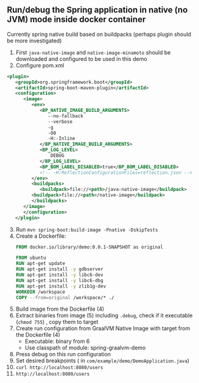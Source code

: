 <h2>Run/debug the Spring application in native (no JVM) mode inside docker container</h2>
Currently spring native build based on buildpacks (perhaps plugin should be more investigated)

1. First `java-native-image` and `native-image-minamoto` should be downloaded and configured to be used in this demo 
2. Configure pom.xml
```pom.xml
<plugin>
   <groupId>org.springframework.boot</groupId>
   <artifactId>spring-boot-maven-plugin</artifactId>
   <configuration>
      <image>
         <env>
            <BP_NATIVE_IMAGE_BUILD_ARGUMENTS>
               --no-fallback
               --verbose
               -g
               -O0
               -H:-Inline
            </BP_NATIVE_IMAGE_BUILD_ARGUMENTS>
            <BP_LOG_LEVEL>
                DEBUG
            </BP_LOG_LEVEL>
            <BP_BOM_LABEL_DISABLED>true</BP_BOM_LABEL_DISABLED>
            <!-- -H:ReflectionConfigurationFiles=reflection.json -->
         </env>
         <buildpacks>
            <buildpack>file://<path>/java-native-image</buildpack>
         <buildpack>file://<path>/native-image</buildpack>
         </buildpacks>
      </image>
      </configuration>
   </plugin>
 ```
   
3. Run `mvn spring-boot:build-image -Pnative -DskipTests` 
4. Create a Dockerfile:
   ```Dockerfile
   FROM docker.io/library/demo:0.0.1-SNAPSHOT as original
   
   FROM ubuntu
   RUN apt-get update
   RUN apt-get install -y gdbserver
   RUN apt-get install -y libc6-dev
   RUN apt-get install -y libc6-dbg
   RUN apt-get install -y zlib1g-dev
   WORKDIR /workspace
   COPY --from=original /workspace/* ./
   ```
5. Build image from the Dockerfile (4)
6. Extract binaries from image (5) including `.debug`, check if it executable (`chmod 755`) , copy them to target
7. Create run configuration from GraalVM Native Image with target from the Dockerfile (4)
    - Executable: binary from 6
    - Use classpath of module: spring-graalvm-demo
8. Press debug on this run configuration
9. Set desired breakpoints ( in `com/example/demo/DemoApplication.java`)
10. `curl http://localhost:8080/users`  
11. `http://localhost:8080/users`

